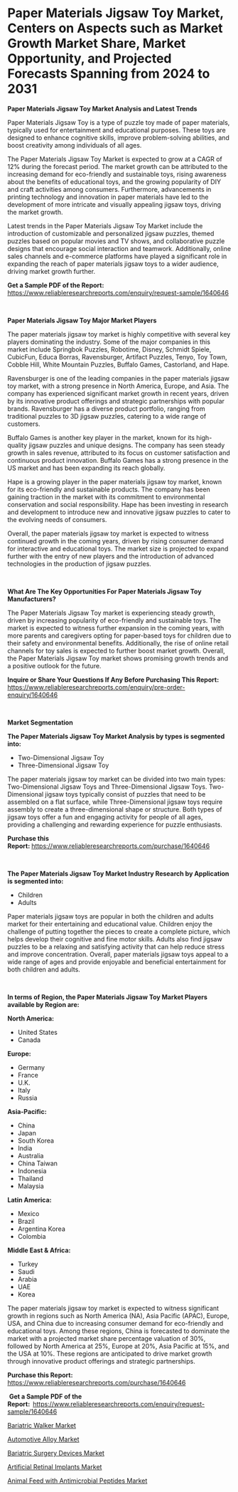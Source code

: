 <p><h1>Paper Materials Jigsaw Toy Market, Centers on Aspects such as Market Growth Market Share, Market Opportunity, and Projected Forecasts Spanning from 2024 to 2031</h1></p><p><strong>Paper Materials Jigsaw Toy Market Analysis and Latest Trends</strong></p>
<p><p>Paper Materials Jigsaw Toy is a type of puzzle toy made of paper materials, typically used for entertainment and educational purposes. These toys are designed to enhance cognitive skills, improve problem-solving abilities, and boost creativity among individuals of all ages.</p><p>The Paper Materials Jigsaw Toy Market is expected to grow at a CAGR of 12% during the forecast period. The market growth can be attributed to the increasing demand for eco-friendly and sustainable toys, rising awareness about the benefits of educational toys, and the growing popularity of DIY and craft activities among consumers. Furthermore, advancements in printing technology and innovation in paper materials have led to the development of more intricate and visually appealing jigsaw toys, driving the market growth.</p><p>Latest trends in the Paper Materials Jigsaw Toy Market include the introduction of customizable and personalized jigsaw puzzles, themed puzzles based on popular movies and TV shows, and collaborative puzzle designs that encourage social interaction and teamwork. Additionally, online sales channels and e-commerce platforms have played a significant role in expanding the reach of paper materials jigsaw toys to a wider audience, driving market growth further.</p></p>
<p><strong>Get a Sample PDF of the Report:&nbsp;</strong> <a href="https://www.reliableresearchreports.com/enquiry/request-sample/1640646">https://www.reliableresearchreports.com/enquiry/request-sample/1640646</a></p>
<p>&nbsp;</p>
<p><strong>Paper Materials Jigsaw Toy Major Market Players</strong></p>
<p><p>The paper materials jigsaw toy market is highly competitive with several key players dominating the industry. Some of the major companies in this market include Springbok Puzzles, Robotime, Disney, Schmidt Spiele, CubicFun, Educa Borras, Ravensburger, Artifact Puzzles, Tenyo, Toy Town, Cobble Hill, White Mountain Puzzles, Buffalo Games, Castorland, and Hape.</p><p>Ravensburger is one of the leading companies in the paper materials jigsaw toy market, with a strong presence in North America, Europe, and Asia. The company has experienced significant market growth in recent years, driven by its innovative product offerings and strategic partnerships with popular brands. Ravensburger has a diverse product portfolio, ranging from traditional puzzles to 3D jigsaw puzzles, catering to a wide range of customers.</p><p>Buffalo Games is another key player in the market, known for its high-quality jigsaw puzzles and unique designs. The company has seen steady growth in sales revenue, attributed to its focus on customer satisfaction and continuous product innovation. Buffalo Games has a strong presence in the US market and has been expanding its reach globally.</p><p>Hape is a growing player in the paper materials jigsaw toy market, known for its eco-friendly and sustainable products. The company has been gaining traction in the market with its commitment to environmental conservation and social responsibility. Hape has been investing in research and development to introduce new and innovative jigsaw puzzles to cater to the evolving needs of consumers.</p><p>Overall, the paper materials jigsaw toy market is expected to witness continued growth in the coming years, driven by rising consumer demand for interactive and educational toys. The market size is projected to expand further with the entry of new players and the introduction of advanced technologies in the production of jigsaw puzzles.</p></p>
<p>&nbsp;</p>
<p><strong>What Are The Key Opportunities For Paper Materials Jigsaw Toy Manufacturers?</strong></p>
<p><p>The Paper Materials Jigsaw Toy market is experiencing steady growth, driven by increasing popularity of eco-friendly and sustainable toys. The market is expected to witness further expansion in the coming years, with more parents and caregivers opting for paper-based toys for children due to their safety and environmental benefits. Additionally, the rise of online retail channels for toy sales is expected to further boost market growth. Overall, the Paper Materials Jigsaw Toy market shows promising growth trends and a positive outlook for the future.</p></p>
<p><strong>Inquire or Share Your Questions If Any Before Purchasing This Report:</strong> <a href="https://www.reliableresearchreports.com/enquiry/pre-order-enquiry/1640646">https://www.reliableresearchreports.com/enquiry/pre-order-enquiry/1640646</a></p>
<p>&nbsp;</p>
<p><strong>Market Segmentation</strong></p>
<p><strong>The Paper Materials Jigsaw Toy Market Analysis by types is segmented into:</strong></p>
<p><ul><li>Two-Dimensional Jigsaw Toy</li><li>Three-Dimensional Jigsaw Toy</li></ul></p>
<p><p>The paper materials jigsaw toy market can be divided into two main types: Two-Dimensional Jigsaw Toys and Three-Dimensional Jigsaw Toys. Two-Dimensional jigsaw toys typically consist of puzzles that need to be assembled on a flat surface, while Three-Dimensional jigsaw toys require assembly to create a three-dimensional shape or structure. Both types of jigsaw toys offer a fun and engaging activity for people of all ages, providing a challenging and rewarding experience for puzzle enthusiasts.</p></p>
<p><strong>Purchase this Report:&nbsp;</strong><a href="https://www.reliableresearchreports.com/purchase/1640646">https://www.reliableresearchreports.com/purchase/1640646</a></p>
<p>&nbsp;</p>
<p><strong>The Paper Materials Jigsaw Toy Market Industry Research by Application is segmented into:</strong></p>
<p><ul><li>Children</li><li>Adults</li></ul></p>
<p><p>Paper materials jigsaw toys are popular in both the children and adults market for their entertaining and educational value. Children enjoy the challenge of putting together the pieces to create a complete picture, which helps develop their cognitive and fine motor skills. Adults also find jigsaw puzzles to be a relaxing and satisfying activity that can help reduce stress and improve concentration. Overall, paper materials jigsaw toys appeal to a wide range of ages and provide enjoyable and beneficial entertainment for both children and adults.</p></p>
<p>&nbsp;</p>
<p><strong>In terms of Region, the Paper Materials Jigsaw Toy Market Players available by Region are:</strong></p>
<p>
    <p> <strong> North America: </strong>
        <ul>
            <li>United States</li>
            <li>Canada</li>
        </ul>
        </p> 
    <p> <strong> Europe: </strong>
        <ul>
            <li>Germany</li>
            <li>France</li>
            <li>U.K.</li>
            <li>Italy</li>
            <li>Russia</li>
        </ul>
        </p> 
    <p> <strong> Asia-Pacific: </strong>
        <ul>
            <li>China</li>
            <li>Japan</li>
            <li>South Korea</li>
            <li>India</li>
            <li>Australia</li>
            <li>China Taiwan</li>
            <li>Indonesia</li>
            <li>Thailand</li>
            <li>Malaysia</li>
        </ul>
        </p> 
    <p> <strong> Latin America: </strong>
        <ul>
            <li>Mexico</li>
            <li>Brazil</li>
            <li>Argentina Korea</li>
            <li>Colombia</li>
        </ul>
        </p> 
    <p> <strong> Middle East & Africa: </strong>
        <ul>
            <li>Turkey</li>
            <li>Saudi</li>
            <li>Arabia</li>
            <li>UAE</li>
            <li>Korea</li>
        </ul>
    </p>
    </p>
<p><p>The paper materials jigsaw toy market is expected to witness significant growth in regions such as North America (NA), Asia Pacific (APAC), Europe, USA, and China due to increasing consumer demand for eco-friendly and educational toys. Among these regions, China is forecasted to dominate the market with a projected market share percentage valuation of 30%, followed by North America at 25%, Europe at 20%, Asia Pacific at 15%, and the USA at 10%. These regions are anticipated to drive market growth through innovative product offerings and strategic partnerships.</p></p>
<p><strong>Purchase this Report: </strong><a href="https://www.reliableresearchreports.com/purchase/1640646">https://www.reliableresearchreports.com/purchase/1640646</a></p>
<p>&nbsp;<strong>Get a Sample PDF of the Report:&nbsp;&nbsp;</strong><a href="https://www.reliableresearchreports.com/enquiry/request-sample/1640646">https://www.reliableresearchreports.com/enquiry/request-sample/1640646</a></p>
<p><strong></strong></p>
<p><p><a href="https://medium.com/p/420fcc5c4167/edit">Bariatric Walker Market</a></p><p><a href="https://github.com/khansimonweber1lqujlwoz15d/Market-Research-Report-List-1/blob/main/automotive-alloy-market.md">Automotive Alloy Market</a></p><p><a href="https://medium.com/p/715f4eb84959/edit">Bariatric Surgery Devices Market</a></p><p><a href="https://medium.com/p/a5143a39eb42/edit">Artificial Retinal Implants Market</a></p><p><a href="https://github.com/derrinmiltonellis35gcl/Market-Research-Report-List-1/blob/main/animal-feed-with-antimicrobial-peptides-market.md">Animal Feed with Antimicrobial Peptides Market</a></p></p>